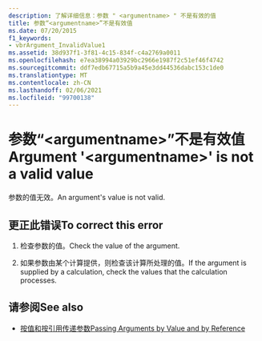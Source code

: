 ```yaml
---
description: 了解详细信息：参数 " <argumentname> " 不是有效的值
title: 参数“<argumentname>”不是有效值
ms.date: 07/20/2015
f1_keywords:
- vbrArgument_InvalidValue1
ms.assetid: 38d937f1-3f81-4c15-834f-c4a2769a0011
ms.openlocfilehash: e7ea38994a03929bc2966e1987f2c51ef46f4742
ms.sourcegitcommit: ddf7edb67715a5b9a45e3dd44536dabc153c1de0
ms.translationtype: MT
ms.contentlocale: zh-CN
ms.lasthandoff: 02/06/2021
ms.locfileid: "99700138"
---
```

# <a name="argument-argumentname-is-not-a-valid-value"></a><span data-ttu-id="71efd-103">参数“\<argumentname>”不是有效值</span><span class="sxs-lookup"><span data-stu-id="71efd-103">Argument '\<argumentname>' is not a valid value</span></span>

<span data-ttu-id="71efd-104">参数的值无效。</span><span class="sxs-lookup"><span data-stu-id="71efd-104">An argument's value is not valid.</span></span>  
  
## <a name="to-correct-this-error"></a><span data-ttu-id="71efd-105">更正此错误</span><span class="sxs-lookup"><span data-stu-id="71efd-105">To correct this error</span></span>  
  
1. <span data-ttu-id="71efd-106">检查参数的值。</span><span class="sxs-lookup"><span data-stu-id="71efd-106">Check the value of the argument.</span></span>  
  
2. <span data-ttu-id="71efd-107">如果参数由某个计算提供，则检查该计算所处理的值。</span><span class="sxs-lookup"><span data-stu-id="71efd-107">If the argument is supplied by a calculation, check the values that the calculation processes.</span></span>  
  
## <a name="see-also"></a><span data-ttu-id="71efd-108">请参阅</span><span class="sxs-lookup"><span data-stu-id="71efd-108">See also</span></span>

- [<span data-ttu-id="71efd-109">按值和按引用传递参数</span><span class="sxs-lookup"><span data-stu-id="71efd-109">Passing Arguments by Value and by Reference</span></span>](../programming-guide/language-features/procedures/passing-arguments-by-value-and-by-reference.md)

